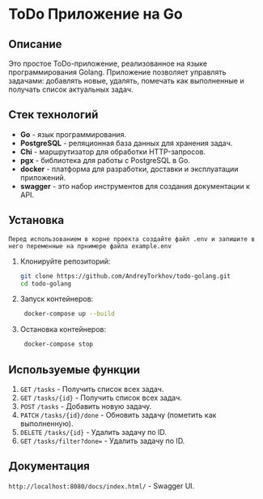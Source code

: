 # ToDo Приложение на Go

## Описание

Это простое ToDo-приложение, реализованное на языке программирования Golang. Приложение позволяет управлять задачами: добавлять новые, удалять, помечать как выполненные и получать список актуальных задач.

## Стек технологий

- **Go** - язык программирования.
- **PostgreSQL** - реляционная база данных для хранения задач.
- **Chi** - маршрутизатор для обработки HTTP-запросов.
- **pgx** - библиотека для работы с PostgreSQL в Go.
- **docker** - платформа для разработки, доставки и эксплуатации приложений.
- **swagger** - это набор инструментов для создания документации к API.

## Установка

`Перед использованием в корне проекта создайте файл .env и запишите в него переменные на прнимере файла example.env`

1. Клонируйте репозиторий:
   ```bash
   git clone https://github.com/AndreyTorkhov/todo-golang.git
   cd todo-golang
   ```
2. Запуск контейнеров:

   ```bash
    docker-compose up --build
   ```

3. Остановка контейнеров:

   ```bash
    docker-compose stop
   ```

## Используемые функции

1. `GET` `/tasks` - Получить список всех задач.
2. `GET` `/tasks/{id}` - Получить список всех задач.
3. `POST` `/tasks` - Добавить новую задачу.
4. `PATCH` `/tasks/{id}/done` - Обновить задачу (пометить как выполненную).
5. `DELETE` `/tasks/{id}` - Удалить задачу по ID.
6. `GET` `/tasks/filter?done=` - Удалить задачу по ID.

## Документация

`http://localhost:8080/docs/index.html/` - Swagger UI.

